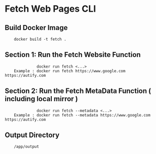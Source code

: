 # Fetch Web Pages CLI

## Build Docker Image
        docker build -t fetch .

## Section 1:  Run the Fetch Website Function
                  docker run fetch <...>
        Example : docker run fetch https://www.google.com https://autify.com

## Section 2: Run the Fetch MetaData Function ( including local mirror )

                  docker run fetch --metadata <...>
        Example : docker run fetch --metadata https://www.google.com https://autify.com

## Output Directory 
        /app/output


